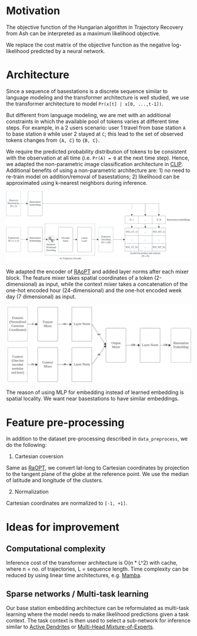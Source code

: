 # Motivation

The objective function of the Hungarian algorithm in Trajectory Recovery from Ash can be interpreted as a maximum likelihood objective.

We replace the cost matrix of the objective function as the negative log-likelihood predicted by a neural network.

# Architecture

Since a sequence of basestations is a discrete sequence similar to language modeling and the transformer architecture is well studied, we use the transformer architecture to model `Pr(x[t] | x[0, ...,t-1])`.

But different from language modeling, we are met with an additional constraints in which the available pool of tokens varies at different time steps. For example, in a 2 users scenario: user 1 travel from base station `A` to base station `B` while user 2 stayed at `C`; this lead to the set of observed tokens changes from `{A, C}` to `{B, C}`.

We require the predicted probability distribution of tokens to be consistent with the observation at all time (i.e. `Pr(A) = 0` at the next time step). Hence, we adapted the non-parametric image classification architecture in [CLIP](https://arxiv.org/abs/2103.00020). Additional benefits of using a non-parametric architecture are: 1) no need to re-train model on addition/removal of basestations; 2) likelihood can be approximated using k-nearest neighbors during inference.

![architecture](architecture1.png)

We adapted the encoder of [RAoPT](https://arxiv.org/abs/2210.09375) and added layer norms after each mixer block. The feature mixer takes spatial coordinates of a token (2-dimensional) as input, while the context mixer takes a concatenation of the one-hot encoded hour (24-dimensional) and the one-hot encoded week day (7 dimensional) as input.

![embedding layer](architecture2.jpg)

The reason of using MLP for embedding instead of learned embedding is spatial locality. We want near basestations to have similar embeddings.

# Feature pre-processing

In addition to the dataset pre-processing described in `data_preprocess`, we do the following:

1. Cartesian coversion

Same as [RaOPT](https://arxiv.org/abs/2210.09375), we convert lat-long to Cartesian coordinates by projection to the tangent plane of the globe at the reference point. We use the median of latitude and longitude of the clusters.

2. Normalization

Cartesian coordinates are normalized to `[-1, +1]`.

# Ideas for improvement

## Computational complexity

Inference cost of the transformer architecture is O(n * L^2) with cache, where n = no. of trajectories, L = sequence length. Time complexity can be reduced by using linear time architectures, e.g. [Mamba](https://arxiv.org/abs/2312.00752).

## Sparse networks / Multi-task learning

Our base station embedding architecture can be reformulated as multi-task learning where the model needs to make likelihood predictions given a task context. The task context is then used to select a sub-network for inference similar to [Active Dendrites](https://arxiv.org/abs/2201.00042) or [Multi-Head Mixture-of-Experts](https://arxiv.org/abs/2404.15045).